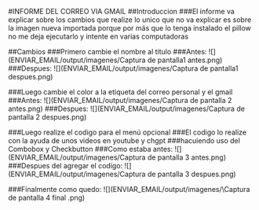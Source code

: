 #INFORME DEL CORREO VIA GMAIL
##Introduccion
###El informe va explicar sobre los cambios que realize lo unico que no va explicar es sobre la imagen nueva importada porque por más que lo tenga instalado el pillow no me deja ejecutarlo y intente en varias computadoras 

##Cambios 
###Primero cambie el nombre al titulo 
###Antes:
![](ENVIAR_EMAIL/output/imagenes/Captura de pantalla1 antes.png)
###Despues:
![](ENVIAR_EMAIL/output/imagenes/Captura de pantalla1 despues.png)

###Luego cambie el color a la etiqueta del correo personal y el gmail
###Antes:
![](ENVIAR_EMAIL/output/imagenes/Captura de pantalla 2 antes.png)
###Despues:
![](ENVIAR_EMAIL/output/imagenes/Captura de pantalla 2 despues.png)

###Luego realize el codigo para el menú opcional 
###El codigo lo realize con la ayuda de unos videos en youtube y chgpt
###hacuiendo uso del Combobox y Checkbutton
###Como estaba antes:
![](ENVIAR_EMAIL/output/imagenes/Captura de pantalla 3 antes.png)
###Despues del agregar el codigo:
![](ENVIAR_EMAIL/output/imagenes/Captura de pantalla 3 despues.png)

###Finalmente como quedo:
![](ENVIAR_EMAIL/output/imagenes/\Captura de pantalla 4  final .png)
